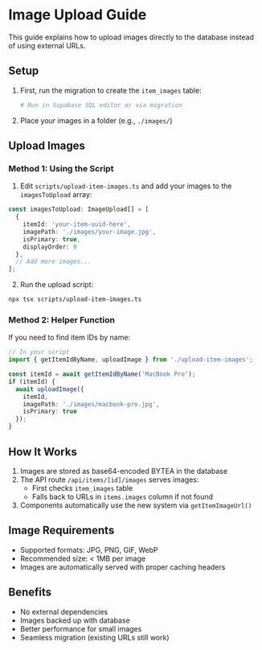# Image Upload Guide

This guide explains how to upload images directly to the database instead of using external URLs.

## Setup

1. First, run the migration to create the `item_images` table:
   ```bash
   # Run in Supabase SQL editor or via migration
   ```

2. Place your images in a folder (e.g., `./images/`)

## Upload Images

### Method 1: Using the Script

1. Edit `scripts/upload-item-images.ts` and add your images to the `imagesToUpload` array:

```typescript
const imagesToUpload: ImageUpload[] = [
  {
    itemId: 'your-item-uuid-here',
    imagePath: './images/your-image.jpg',
    isPrimary: true,
    displayOrder: 0
  },
  // Add more images...
];
```

2. Run the upload script:
```bash
npx tsx scripts/upload-item-images.ts
```

### Method 2: Helper Function

If you need to find item IDs by name:

```typescript
// In your script
import { getItemIdByName, uploadImage } from './upload-item-images';

const itemId = await getItemIdByName('MacBook Pro');
if (itemId) {
  await uploadImage({
    itemId,
    imagePath: './images/macbook-pro.jpg',
    isPrimary: true
  });
}
```

## How It Works

1. Images are stored as base64-encoded BYTEA in the database
2. The API route `/api/items/[id]/images` serves images:
   - First checks `item_images` table
   - Falls back to URLs in `items.images` column if not found
3. Components automatically use the new system via `getItemImageUrl()`

## Image Requirements

- Supported formats: JPG, PNG, GIF, WebP
- Recommended size: < 1MB per image
- Images are automatically served with proper caching headers

## Benefits

- No external dependencies
- Images backed up with database
- Better performance for small images
- Seamless migration (existing URLs still work)